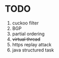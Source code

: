 # TODO

1. cuckoo filter
2. BGP
3. partial ordering
4. ~~virtual thread~~
5. https replay attack
6. java structured task